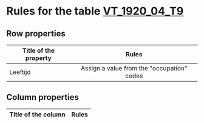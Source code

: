# Rules for the table [VT_1920_04_T9](https://github.com/cgueret/DataDump/blob/master/xls-marked/VT_1920_04_T9_marked.xls?raw=true)
## Row properties
| Title of the property | Rules |
| --------------------- |:-----:|
| Leeftijd | Assign a value from the "occupation" codes |
## Column properties
| Title of the column | Rules |
| --------------------- |:-----:|
